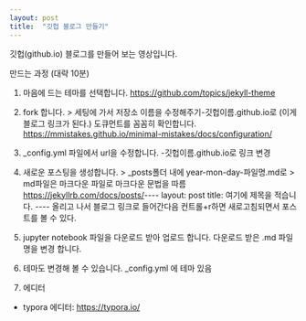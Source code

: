 ```yaml
---
layout: post
title:  "깃헙 블로그 만들기"
---
```


깃헙(github.io) 블로그를 만들어 보는 영상입니다.

만드는 과정 (대략 10분)
1. 마음에 드는 테마를 선택합니다.
<https://github.com/topics/jekyll-theme​>

2. fork 합니다. > 세팅에 가서 저장소 이름을 수정해주기-깃헙이름.github.io로 (이게 블로그 링크가 된다.)
도큐먼트를 꼼꼼히 확인합니다.
<https://mmistakes.github.io/minimal-mistakes/docs/configuration/>

3. _config.yml 파일에서 url을 수정합니다. -깃헙이름.github.io로 링크 변경

4. 새로운 포스팅을 생성합니다. > _posts폴더 내에 year-mon-day-파일명.md로 > md파일은 마크다운 파일로 마크다운 문법을 따름
<https://jekyllrb.com/docs/posts/​>
\----
layout: post
title: 여기에 제목을 적습니다.
\----
올리고 나서 블로그 링크로 들어간다음 컨트롤+r하면 새로고침되면서 포스트를 볼 수 있다.

5. jupyter notebook 파일을 다운로드 받아 업로드 합니다.
다운로드 받은 .md 파일 명을 변경 합니다.

6. 테마도 변경해 볼 수 있습니다.
_config.yml 에 테마 있음

7. 에디터
- typora 에디터: <https://typora.io/>
